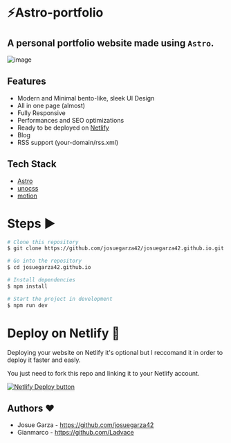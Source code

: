 # ⚡️Astro-portfolio

## A personal portfolio website made using `Astro`.
![image](https://github.com/josuegarza42/josuegarza42.github.io/assets/44554474/cc94c4ec-f936-4f2b-bde3-cfc681259919)


## Features

- Modern and Minimal bento-like, sleek UI Design
- All in one page (almost)
- Fully Responsive
- Performances and SEO optimizations
- Ready to be deployed on [Netlify](https://www.netlify.com/)
- Blog
- RSS support (your-domain/rss.xml)

## Tech Stack

- [Astro](https://astro.build)
- [unocss](https://unocss.dev/)
- [motion](https://motion.dev/)

# Steps ▶️

```bash
# Clone this repository
$ git clone https://github.com/josuegarza42/josuegarza42.github.io.git
```

```bash
# Go into the repository
$ cd josuegarza42.github.io
```

```bash
# Install dependencies
$ npm install
```

```bash
# Start the project in development
$ npm run dev
```

# Deploy on Netlify 🚀

Deploying your website on Netlify it's optional but I reccomand it in order to deploy it faster and easly.

You just need to fork this repo and linking it to your Netlify account.

[![Netlify Deploy button](https://www.netlify.com/img/deploy/button.svg)](https://app.netlify.com)

## Authors ❤️
- Josue Garza - https://github.com/josuegarza42
- Gianmarco - https://github.com/Ladvace

